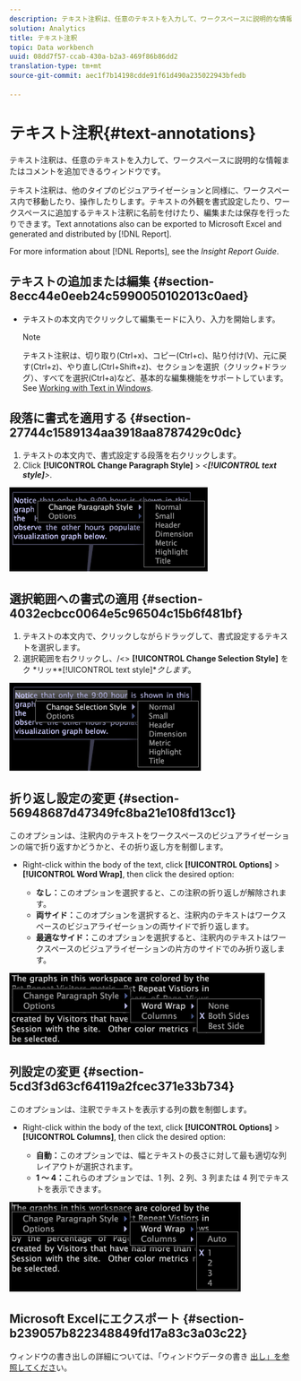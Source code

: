 ```yaml
---
description: テキスト注釈は、任意のテキストを入力して、ワークスペースに説明的な情報またはコメントを追加できるウィンドウです。
solution: Analytics
title: テキスト注釈
topic: Data workbench
uuid: 08dd7f57-ccab-430a-b2a3-469f86b86dd2
translation-type: tm+mt
source-git-commit: aec1f7b14198cdde91f61d490a235022943bfedb

---
```



# テキスト注釈{#text-annotations}

テキスト注釈は、任意のテキストを入力して、ワークスペースに説明的な情報またはコメントを追加できるウィンドウです。

テキスト注釈は、他のタイプのビジュアライゼーションと同様に、ワークスペース内で移動したり、操作したりします。テキストの外観を書式設定したり、ワークスペースに追加するテキスト注釈に名前を付けたり、編集または保存を行ったりできます。Text annotations also can be exported to Microsoft Excel and generated and distributed by [!DNL Report].

For more information about [!DNL Reports], see the *Insight Report Guide*.

## テキストの追加または編集 {#section-8ecc44e0eeb24c5990050102013c0aed}

* テキストの本文内でクリックして編集モードに入り、入力を開始します。

   >[!NOTE]
   >
   >テキスト注釈は、切り取り(Ctrl+x)、コピー(Ctrl+c)、貼り付け(V)、元に戻す(Ctrl+z)、やり直し(Ctrl+Shift+z)、セクションを選択（クリック+ドラッグ）、すべてを選択(Ctrl+a)など、基本的な編集機能をサポートしています。 See [Working with Text in Windows](../../../../home/c-get-started/c-wk-win-wksp/c-work-text-win.md#concept-f1222434bf954767808e94b955945c8d).

## 段落に書式を適用する {#section-27744c1589134aa3918aa8787429c0dc}

1. テキストの本文内で、書式設定する段落を右クリックします。
1. Click **[!UICONTROL Change Paragraph Style]** > *&lt;**[!UICONTROL text style]**>*.

![](assets/mnu_Text_Paragraph.png)

## 選択範囲への書式の適用 {#section-4032ecbcc0064e5c96504c15b6f481bf}

1. テキストの本文内で、クリックしながらドラッグして、書式設定するテキストを選択します。
1. 選択範囲を右クリックし、/&lt;> **[!UICONTROL Change Selection Style]** をク *リッ&#x200B;**[!UICONTROL text style]**クします*。

![](assets/mnu_Text_Selection.png)

## 折り返し設定の変更 {#section-56948687d47349fc8ba21e108fd13cc1}

このオプションは、注釈内のテキストをワークスペースのビジュアライゼーションの端で折り返すかどうかと、その折り返し方を制御します。

* Right-click within the body of the text, click **[!UICONTROL Options]** > **[!UICONTROL Word Wrap]**, then click the desired option:

   * **なし：**&#x200B;このオプションを選択すると、この注釈の折り返しが解除されます。
   * **両サイド：**&#x200B;このオプションを選択すると、注釈内のテキストはワークスペースのビジュアライゼーションの両サイドで折り返します。
   * **最適なサイド：**&#x200B;このオプションを選択すると、注釈内のテキストはワークスペースのビジュアライゼーションの片方のサイドでのみ折り返します。

![](assets/mnu_Text_OptionsWrap.png)

## 列設定の変更 {#section-5cd3f3d63cf64119a2fcec371e33b734}

このオプションは、注釈でテキストを表示する列の数を制御します。

* Right-click within the body of the text, click **[!UICONTROL Options]** > **[!UICONTROL Columns]**, then click the desired option:

   * **自動：**&#x200B;このオプションでは、幅とテキストの長さに対して最も適切な列レイアウトが選択されます。
   * **1 ～ 4：**&#x200B;これらのオプションでは、1 列、2 列、3 列または 4 列でテキストを表示できます。

![](assets/mnu_Text_OptionsColumns.png)

## Microsoft Excelにエクスポート {#section-b239057b822348849fd17a83c3a03c22}

ウィンドウの書き出しの詳細については、「ウィンドウデータの書き [出し」を参照してくださ](../../../../home/c-get-started/c-wk-win-wksp/c-exp-win-data.md#concept-8df61d64ed434cc5a499023c44197349)い。
